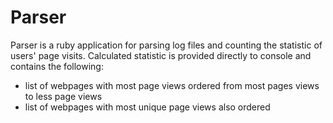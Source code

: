 # Parser

Parser is a ruby application for parsing log files and counting the statistic of users' page visits. Calculated statistic is provided directly to console and contains the following:

* list of webpages with most page views ordered from most pages views to less page views
* list of webpages with most unique page views also ordered
